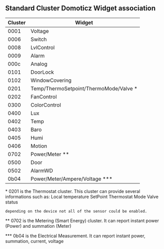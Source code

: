 
## Standard Cluster Domoticz Widget association

 | Cluster | Widget |
 | ------- | ------ |
 | 0001    | Voltage |
 | 0006    | Switch |
 | 0008    | LvlControl |
 | 0009    | Alarm |
 | 000c    | Analog |
 | 0101    | DoorLock |
 | 0102    | WindowCovering |
 | 0201    | Temp/ThermoSetpoint/ThermoMode/Valve \*|
 | 0202    | FanControl |
 | 0300    | ColorControl |
 | 0400    | Lux |
 | 0402    | Temp |
 | 0403    | Baro |
 | 0405    | Humi |
 | 0406    | Motion |
 | 0702    | Power/Meter \*\*|
 | 0500    | Door |
 | 0502    | AlarmWD |
| 0b04    | Power/Meter/Ampere/Voltage \*\*\*|

\* 0201 is the Thermostat cluster. This cluster can provide several informations such as:
    Local temperature
    SetPoint
    Thermostat Mode
    Valve status

    depending on the device not all of the sensor could be enabled.

\*\* 0702 is the Metering (Smart Energy) cluster. It can report instant power (Power) and summation (Meter)

\*\*\* 0b04 is the Electrical Measurement. It can report instant power, summation, current, voltage
